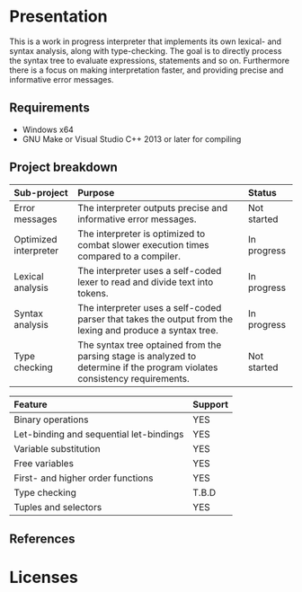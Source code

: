 # Presentation

This is a work in progress interpreter that implements its own lexical- and syntax analysis, along with type-checking. The goal is to directly process the syntax tree to evaluate expressions, statements and so on. Furthermore there is a focus on making interpretation faster, and providing precise and informative error messages.

## Requirements

* Windows x64
* GNU Make or Visual Studio C++ 2013 or later for compiling

## Project breakdown

| Sub-project | Purpose | Status |
| :--|:--|:--|
| Error messages | The interpreter outputs precise and informative error messages. | Not started |
| Optimized interpreter | The interpreter is optimized to combat slower execution times compared to a compiler. | In progress |
| Lexical analysis | The interpreter uses a self-coded lexer to read and divide text into tokens. | In progress |
| Syntax analysis | The interpreter uses a self-coded parser that takes the output from the lexing and produce a syntax tree. | In progress |
| Type checking | The syntax tree optained from the parsing stage is analyzed to determine if the program violates consistency requirements. | Not started |

| Feature | Support |
| :--|:--|
| Binary operations | YES |
| Let-binding and sequential let-bindings | YES |
| Variable substitution | YES |
| Free variables | YES |
| First- and higher order functions | YES |
| Type checking | T.B.D |
| Tuples and selectors | YES |

## References

# Licenses
